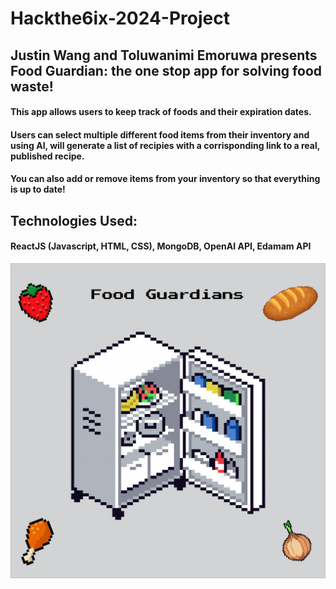 # Hackthe6ix-2024-Project

## Justin Wang and Toluwanimi Emoruwa presents Food Guardian: the one stop app for solving food waste!

#### This app allows users to keep track of foods and their expiration dates.
#### Users can select multiple different food items from their inventory and using AI, will generate a list of recipies with a corrisponding link to a real, published recipe.
#### You can also add or remove items from your inventory so that everything is up to date!



## Technologies Used:
#### ReactJS (Javascript, HTML, CSS), MongoDB, OpenAI API, Edamam API

![Logo](https://github.com/jutinwang/Hackthe6ix-2024-Project/blob/main/photos/image.png)
